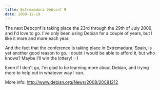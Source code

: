 ```yaml
---
title: Extremadura Debconf 9
date: 2008-12-19
---
```

The next Debconf is taking place the 23rd through the 29th of July 2009, and I'd love to go. I've only been using Debian for a couple of years, but I like it more and more each year.

And the fact that the conference is taking place in Extremadura, Spain, is yet another good reason to go. I doubt I would be able to afford it, but who knows? Maybe I'll win the lottery! :-)

Even if I don't go, I'm glad to be learning more about Debian, and trying more to help out in whatever way I can.

More info: <a href="http://www.debian.org/News/2008/20081212">http://www.debian.org/News/2008/20081212</a>

